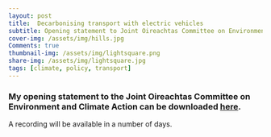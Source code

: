 ```yaml
---
layout: post
title:  Decarbonising transport with electric vehicles
subtitle: Opening statement to Joint Oireachtas Committee on Environment and Climate Action
cover-img: /assets/img/hills.jpg
Comments: true
thumbnail-img: /assets/img/lightsquare.png
share-img: /assets/img/lightsquare.jpg
tags: [climate, policy, transport]
---
```

### My opening statement to the Joint Oireachtas Committee on Environment and Climate Action can be downloaded [here](https://hannahdaly.ie/JCECA-HDaly-July13th2021.pdf).

A recording will be available in a number of days. 
